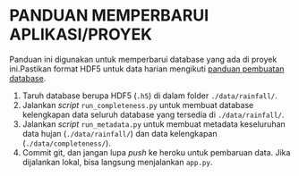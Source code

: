 # PANDUAN MEMPERBARUI APLIKASI/PROYEK

Panduan ini digunakan untuk memperbarui database yang ada di proyek ini.Pastikan format HDF5 untuk data harian mengikuti [panduan pembuatan database](./create_database.md).

1. Taruh database berupa HDF5 (`.h5`) di dalam folder `./data/rainfall/`.
2. Jalankan _script_ `run_completeness.py` untuk membuat database kelengkapan data seluruh database yang tersedia di `./data/rainfall/`.
3. Jalankan _script_ `run_metadata.py` untuk membuat metadata keseluruhan data hujan (`./data/rainfall/`) dan data kelengkapan (`./data/completeness/`).
4. Commit git, dan jangan lupa _push_ ke heroku untuk pembaruan data. Jika dijalankan lokal, bisa langsung menjalankan `app.py`. 
